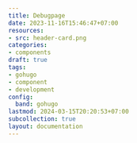 ```yaml
---
title: Debugpage
date: 2023-11-16T15:46:47+07:00
resources:
- src: header-card.png
categories:
- components
draft: true
tags:
- gohugo
- component
- development
config:
  band: gohugo
lastmod: 2024-03-15T20:20:53+07:00
subcollection: true
layout: documentation
---
```

